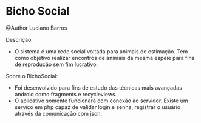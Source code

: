 # Bicho Social
@Author Luciano Barros

Descrição: 

  - O sistema é uma rede social voltada para animais de estimação. Tem como objetivo realizar encontros de animais da mesma espéie para fins de reprodução sem fim lucrativo;

Sobre o BichoSocial:

  - Foi desenvolvido para fins de estudo das técnicas mais avançadas android como fragments e recycleviews.
  - O aplicativo somente funcionará com conexão ao servidor. Existe um serviço em php capaz de validar login e senha, registrar o usuário através da comunicação com json.
